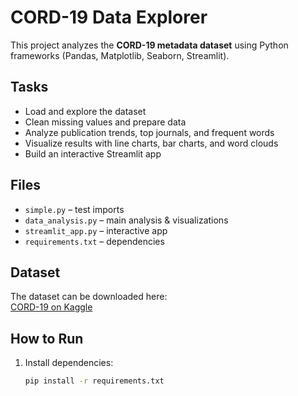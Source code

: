 # CORD-19 Data Explorer

This project analyzes the **CORD-19 metadata dataset** using Python frameworks (Pandas, Matplotlib, Seaborn, Streamlit).

## Tasks
- Load and explore the dataset
- Clean missing values and prepare data
- Analyze publication trends, top journals, and frequent words
- Visualize results with line charts, bar charts, and word clouds
- Build an interactive Streamlit app

## Files
- `simple.py` – test imports
- `data_analysis.py` – main analysis & visualizations
- `streamlit_app.py` – interactive app
- `requirements.txt` – dependencies

## Dataset
The dataset can be downloaded here:  
[CORD-19 on Kaggle](https://www.kaggle.com/datasets/allen-institute-for-ai/CORD-19-research-challenge)

## How to Run
1. Install dependencies:
   ```bash
   pip install -r requirements.txt
